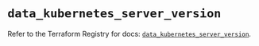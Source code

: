 # `data_kubernetes_server_version`

Refer to the Terraform Registry for docs: [`data_kubernetes_server_version`](https://registry.terraform.io/providers/hashicorp/kubernetes/2.35.1/docs/data-sources/server_version).
